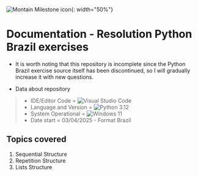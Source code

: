 ![Montain Milestone icon ](https://cdn-icons-png.flaticon.com/512/3333/3333521.png){: width="50%"}
# Documentation - Resolution Python Brazil exercises


- It is worth noting that this repository is incomplete since the Python Brazil exercise source itself has been discontinued, so I will gradually increase it with new questions.

- Data about repository
> - IDE/Editor Code = ![Visual Studio Code](https://img.shields.io/badge/Visual%20Studio%20Code-0078d7.svg?style=for-the-badge&logo=visual-studio-code&logoColor=white)
> - Language and Version = ![Python](https://img.shields.io/badge/python-3670A0?style=for-the-badge&logo=python&logoColor=ffdd54) 3.12
> - System Operational = ![Windows 11](https://img.shields.io/badge/Windows%2011-%230079d5.svg?style=for-the-badge&logo=Windows%2011&logoColor=white)
> - Date start = 03/04/2025 - Format Brazil

## Topics covered

1. Sequential Structure
2. Repetition Structure
3. Lists Structure
